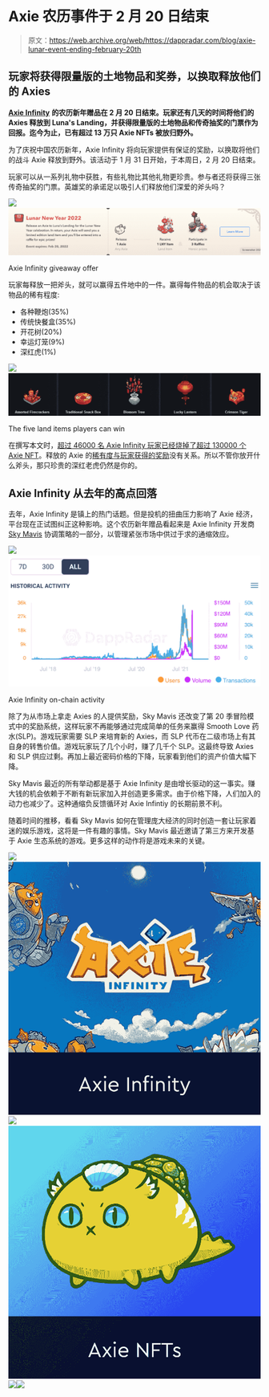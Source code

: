 # Axie 农历事件于 2 月 20 日结束

> 原文：<https://web.archive.org/web/https://dappradar.com/blog/axie-lunar-event-ending-february-20th>

## 玩家将获得限量版的土地物品和奖券，以换取释放他们的 Axies

[**Axie Infinity**](https://web.archive.org/web/20221215082516/https://dappradar.com/ethereum/games/axie-infinity) **的农历新年赠品在 2 月 20 日结束。玩家还有几天的时间将他们的 Axies 释放到 Luna's Landing，并获得限量版的土地物品和传奇抽奖的门票作为回报。迄今为止，已有超过 13 万只 Axie NFTs 被放归野外。**

为了庆祝中国农历新年，Axie Infinity 将向玩家提供有保证的奖励，以换取将他们的战斗 Axie 释放到野外。该活动于 1 月 31 日开始，于本周日，2 月 20 日结束。

玩家可以从一系列礼物中获胜，有些礼物比其他礼物更珍贵。参与者还将获得三张传奇抽奖的门票。英雄奖的承诺足以吸引人们释放他们深爱的斧头吗？

![](img/58b21a61825dd32fa720c207da09433d.png)![](img/2c6f0d486ed60194a371917bc861a8f5.png)

Axie Infinity giveaway offer

玩家每释放一把斧头，就可以赢得五件地中的一件。赢得每件物品的机会取决于该物品的稀有程度:

*   各种鞭炮(35%)
*   传统快餐盒(35%)
*   开花树(20%)
*   幸运灯笼(9%)
*   深红虎(1%)

![](img/cd289b207b920db7e5fda82690e16e3b.png)![](img/82ea3c55a9e8b5435f085cc0720c2022.png)

The five land items players can win

在撰写本文时，[超过 46000 名 Axie Infinity 玩家已经烧掉了超过 130000 个 Axie NFT](https://web.archive.org/web/20221215082516/https://marketplace.axieinfinity.com/lunacian-express/release-stats/)。释放的 Axie 的[稀有度与玩家获得的奖励](https://web.archive.org/web/20221215082516/https://support.axieinfinity.com/hc/en-us/articles/4415871665819-Lunar-New-Year-2022#h_01FSQQK2D9AN79Z4ZZVV00H00P)没有关系。所以不管你放开什么斧头，那只珍贵的深红老虎仍然是你的。

## Axie Infinity 从去年的高点回落

去年，Axie Infinity 是镇上的热门话题。但是投机的扭曲压力影响了 Axie 经济，平台现在正试图纠正这种影响。这个农历新年赠品看起来是 Axie Infinity 开发商 [Sky Mavis](https://web.archive.org/web/20221215082516/https://dappradar.com/blog/tag/sky-mavis) 协调策略的一部分，以管理紧张市场中供过于求的通缩效应。

![](img/37ea14079ed9827976d6b5a25201af3f.png)![](img/82c43d5da2ba95e57a4557566c8124de.png)

Axie Infinity on-chain activity

除了为从市场上拿走 Axies 的人提供奖励，Sky Mavis 还改变了第 20 季冒险模式中的奖励系统，这样玩家不再能够通过完成简单的任务来赢得 Smooth Love 药水(SLP)。游戏玩家需要 SLP 来培育新的 Axies，而 SLP 代币在二级市场上有其自身的转售价值。游戏玩家玩了几个小时，赚了几千个 SLP。这最终导致 Axies 和 SLP 供应过剩。再加上最近密码价格的下降，玩家看到他们的资产价值大幅下降。

Sky Mavis 最近的所有举动都是基于 Axie Infinity 是由增长驱动的这一事实。赚大钱的机会依赖于不断有新玩家加入并创造更多需求。由于价格下降，人们加入的动力也减少了。这种通缩负反馈循环对 Axie Infintiy 的长期前景不利。

随着时间的推移，看看 Sky Mavis 如何在管理庞大经济的同时创造一套让玩家着迷的娱乐游戏，这将是一件有趣的事情。Sky Mavis 最近邀请了第三方来开发基于 Axie 生态系统的游戏。更多这样的动作将是游戏未来的关键。

[](https://web.archive.org/web/20221215082516/https://dappradar.com/ethereum/games/axie-infinity)[![](img/708b88958c4ef21e9d35343890d666ab.png)<picture>![](img/c425053064a83c53bd2ce28fe2c07b4e.png)</picture>](https://web.archive.org/web/20221215082516/https://dappradar.com/ethereum/games/axie-infinity)[](https://web.archive.org/web/20221215082516/https://dappradar.com/blog/axie-infinity-biggest-contributor-to-august-game-nft-trading/)[![](img/708b88958c4ef21e9d35343890d666ab.png)<picture>![](img/735f1fc6b2b6a40af66f1dcc43d98d5d.png)</picture>](https://web.archive.org/web/20221215082516/https://dappradar.com/blog/axie-infinity-biggest-contributor-to-august-game-nft-trading/)[](https://web.archive.org/web/20221215082516/https://dappradar.com/hub/swap/eth/ETH/AXS?to=0xbb0e17ef65f82ab018d8edd776e8dd940327b28b)[![](img/708b88958c4ef21e9d35343890d666ab.png)<picture>![](img/48c5007d1052d6b6ea28965251f8cbe7.png)</picture>](https://web.archive.org/web/20221215082516/https://dappradar.com/hub/swap/eth/ETH/AXS?to=0xbb0e17ef65f82ab018d8edd776e8dd940327b28b)